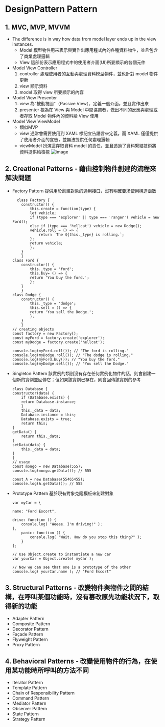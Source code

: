# DesignPattern Pattern


## 1. MVC, MVP, MVVM
- The difference is in way how data from model layer ends up in the view instances.
    - Model 
        模型物件用來表示與實作出應用程式內的各種資料物件，並且包含了商業處理邏輯
    - View 
        這部份表示應用程式中的使用者介面(UI)所要顯示的各個元件
- Model View Controller
    1. controller 處理使用者的互動與處理資料模型物件，並也針對 model 物件更新
    2. view 顯示資料
    3. model 取得 view 所要顯示的內容
- Model View Presenter
    1. view 為"被動視圖"（Passive View），定義一個介面，並且實作出來
    2. presenter 視為在 View 與 Model 中間協調者，做出不同的反應與處理或者存取 Model 物件內的資料給 View 使用
- Model View ViewModel
    - 類似MVP
    - view 通常會需要使用到 XAML 標記宣告語言來定義，而 XAML 僅僅提供了使用者介面的宣告，並無法提供任何處理邏輯
    - viewModel 扮演這存取資料 model 的責任，並且透過了資料繫結技術將資料提供給檢視
![image](https://github.com/Ccj82378/LearningNote/blob/main/img/MVC_MPV_MVVM.png)

## 2. Creational Patterns - 藉由控制物件創建的流程來解決問題
- Factory Pattern
    提供用於創建對象的通用接口，沒有明確要求使用構造函數
    ```
      class Factory {
        constructor() {
            this.create = function(type) {
            let vehicle;
            if (type === 'explorer' || type === 'ranger') vehicle = new Ford();
            else if (type === 'hellcat') vehicle = new Dodge();
            vehicle.roll = () => {
                return `The ${this._type} is rolling.`;
            };
            return vehicle;
            };
        }
        }
    class Ford {
        constructor() {
            this._type = 'ford';
            this.buy= () => {
            return 'You buy the ford.';
            };
        }
        }
    class Dodge {
        constructor() {
            this._type = 'dodge';
            this.sell = () => {
            return 'You sell the Dodge.';
            };
        }
        }
    // creating objects
    const factory = new Factory();
    const myFord = factory.create('explorer');
    const myDodge = factory.create('hellcat');

    console.log(myFord.roll()); // "The ford is rolling."
    console.log(myDodge.roll()); // "The dodge is rolling."
    console.log(myFord.buy()); // "You buy the ford."
    console.log(myDodge.sell()); // "You sell the Dodge."
    ```

- Singleton Pattern
    該實例的類別沒有存在任何實例化物件的話，則會創建一個新的實例並回傳它；但如果該實例已存在，則會回傳該實例的參考
    ```
    class Database {
    constructor(data) {
        if (Database.exists) {
        return Database.instance;
        }
        this._data = data;
        Database.instance = this;
        Database.exists = true;
        return this;
    }
    getData() {
        return this._data;
    }
    setData(data) {
        this._data = data;
    }
    }
    // usage
    const mongo = new Database(555);
    console.log(mongo.getData()); // 555
    
    const A = new Database(55465455);
    console.log(A.getData()); // 555
    ```

- Prototype Pattern
    基於現有對象克隆模板來創建對象
    ```
    var myCar = {
 
    name: "Ford Escort",
    
    drive: function () {
        console.log( "Weeee. I'm driving!" );
    },
        panic: function () {
            console.log( "Wait. How do you stop this thing?" );
        }
    };
    
    // Use Object.create to instantiate a new car
    var yourCar = Object.create( myCar );
    
    // Now we can see that one is a prototype of the other
    console.log( yourCar.name ); // "Ford Escort"
    ```
## 3. Structural Patterns - 改變物件與物件之間的結構，在呼叫某個功能時，沒有篡改原先功能狀況下，取得新的功能
- Adapter Pattern 
- Composite Pattern
- Decorator Pattern 
- Façade Pattern
- Flyweight Pattern 
- Proxy Pattern
## 4. Behavioral Patterns - 改變使用物件的行為，在使用某功能時所呼叫的方法不同
- Iterator Pattern
- Template Pattern
- Chain of Responsibility Pattern
- Command Pattern 
- Mediator Pattern
- Observer Pattern
- State Pattern
- Strategy Pattern